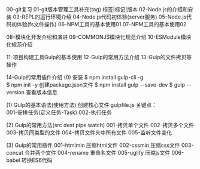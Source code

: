 00-git复习
01-git版本管理工具补充(tag)  标签|标记|版本
02-Node.js的介绍和安装
03-REPL的运行环境介绍
04-Node.js代码初体验(server服务)
05-Node.js代码初体验(fs文件操作)
06-NPM工具的基本使用01
07-NPM工具的基本使用02

08-模块化开发介绍和演进
09-COMMONJS模块化规范介绍
10-ESModule模块化规范介绍

11-项目构建工具Gulp的基本使用
12-Gulp的常用方法介绍
13-Gulp的文件拷贝等操作


14-Gulp的常用插件介绍
  (0) 安装
      $ npm install gulp-cli -g  
      $ npm init -y    创建package.json文件
      $ npm install gulp --save-dev
      $ gulp --version 查看版本信息

  (1) Gulp的基本语法(使用方法)
      创建核心文件 gulpfile.js
      关键点：  
        001-安排任务(定义任务-Task)
        002-执行任务

  (2) Gulp的常用方法(src dest pipe watch)
        001-拷贝单个文件
        002-拷贝多个文件
        003-拷贝同类型的文件
        004-拷贝文件夹中所有文件
        005-监听文件变化
        
  (3) Gulp的常用插件
        001-htmlmin 压缩html文件
        002-cssmin  压缩css文件
        003-concat  合并两个文件
        004-rename  重命名文件
        005-uglify  压缩js文件
        006-babel   转换ES6代码
